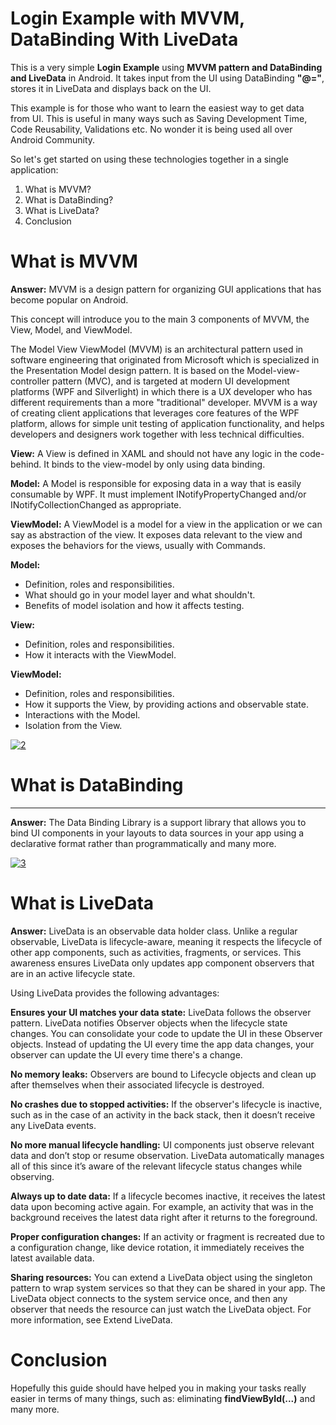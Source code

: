 # Login Example with MVVM, DataBinding With LiveData

This is a very simple **Login Example** using **MVVM pattern and DataBinding and LiveData** in Android. It takes input from the UI using DataBinding **"@="**, stores it in LiveData and displays back on the UI.

This example is for those who want to learn the easiest way to get data from UI. This is useful in many ways such as Saving Development Time, Code Reusability, Validations etc. No wonder it is being used all over Android Community.

So let's get started on using these technologies together in a single application:

1. What is MVVM?
2. What is DataBinding?
3. What is LiveData?
4. Conclusion

# What is MVVM

**Answer:** MVVM is a design pattern for organizing GUI applications that has become popular on Android.

This concept will introduce you to the main 3 components of MVVM, the View, Model, and ViewModel.

The Model View ViewModel (MVVM) is an architectural pattern used in software engineering that originated from Microsoft which is specialized in the Presentation Model design pattern. It is based on the Model-view-controller pattern (MVC), and is targeted at modern UI development platforms (WPF and Silverlight) in which there is a UX developer who has different requirements than a more "traditional" developer. MVVM is a way of creating client applications that leverages core features of the WPF platform, allows for simple unit testing of application functionality, and helps developers and designers work together with less technical difficulties.

**View:** A View is defined in XAML and should not have any logic in the code-behind. It binds to the view-model by only using data binding.

**Model:** A Model is responsible for exposing data in a way that is easily consumable by WPF. It must implement INotifyPropertyChanged and/or INotifyCollectionChanged as appropriate.

**ViewModel:** A ViewModel is a model for a view in the application or we can say as abstraction of the view. It exposes data relevant to the view and exposes the behaviors for the views, usually with Commands.

**Model:**

*   Definition, roles and responsibilities.
*   What should go in your model layer and what shouldn't.
*   Benefits of model isolation and how it affects testing.

**View:**

*   Definition, roles and responsibilities.
*   How it interacts with the ViewModel.

**ViewModel:**

*   Definition, roles and responsibilities.
*   How it supports the View, by providing actions and observable state.
*   Interactions with the Model.
*   Isolation from the View.

[![2](https://camo.githubusercontent.com/81cc5c093bdd9590ee9b72fde98819e5da3e8f06f782973c2c37643f8f17b78d/68747470733a2f2f696d6167652e6962622e636f2f6e6d68784e4b2f322e706e67)](https://camo.githubusercontent.com/81cc5c093bdd9590ee9b72fde98819e5da3e8f06f782973c2c37643f8f17b78d/68747470733a2f2f696d6167652e6962622e636f2f6e6d68784e4b2f322e706e67)

# What is DataBinding
------------------------------------------------

**Answer:** The Data Binding Library is a support library that allows you to bind UI components in your layouts to data sources in your app using a declarative format rather than programmatically and many more.

[![3](https://camo.githubusercontent.com/48e678bac063a060202b79169f65a1ca91b8701e2ad63434e222833602dc5531/68747470733a2f2f707265766965772e6962622e636f2f6964444b6d652f332e706e67)](https://camo.githubusercontent.com/48e678bac063a060202b79169f65a1ca91b8701e2ad63434e222833602dc5531/68747470733a2f2f707265766965772e6962622e636f2f6964444b6d652f332e706e67)

# What is LiveData

**Answer:** LiveData is an observable data holder class. Unlike a regular observable, LiveData is lifecycle-aware, meaning it respects the lifecycle of other app components, such as activities, fragments, or services. This awareness ensures LiveData only updates app component observers that are in an active lifecycle state.

Using LiveData provides the following advantages:

**Ensures your UI matches your data state:** LiveData follows the observer pattern. LiveData notifies Observer objects when the lifecycle state changes. You can consolidate your code to update the UI in these Observer objects. Instead of updating the UI every time the app data changes, your observer can update the UI every time there's a change.

**No memory leaks:** Observers are bound to Lifecycle objects and clean up after themselves when their associated lifecycle is destroyed.

**No crashes due to stopped activities:** If the observer's lifecycle is inactive, such as in the case of an activity in the back stack, then it doesn’t receive any LiveData events.

**No more manual lifecycle handling:** UI components just observe relevant data and don’t stop or resume observation. LiveData automatically manages all of this since it’s aware of the relevant lifecycle status changes while observing.

**Always up to date data:** If a lifecycle becomes inactive, it receives the latest data upon becoming active again. For example, an activity that was in the background receives the latest data right after it returns to the foreground.

**Proper configuration changes:** If an activity or fragment is recreated due to a configuration change, like device rotation, it immediately receives the latest available data.

**Sharing resources:** You can extend a LiveData object using the singleton pattern to wrap system services so that they can be shared in your app. The LiveData object connects to the system service once, and then any observer that needs the resource can just watch the LiveData object. For more information, see Extend LiveData.

# Conclusion

Hopefully this guide should have helped you in making your tasks really easier in terms of many things, such as: eliminating **findViewById(...)** and many more.
